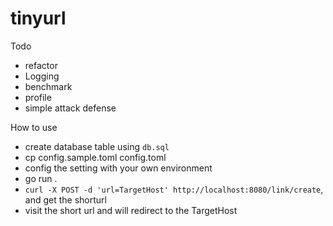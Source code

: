 # tinyurl

Todo

- refactor
- Logging
- benchmark
- profile
- simple attack defense

How to use

- create database table using `db.sql`
- cp config.sample.toml config.toml
- config the setting with your own environment
- go run .
- `curl -X POST -d 'url=TargetHost' http://localhost:8080/link/create`, and get the shorturl
- visit the short url and will redirect to the TargetHost
